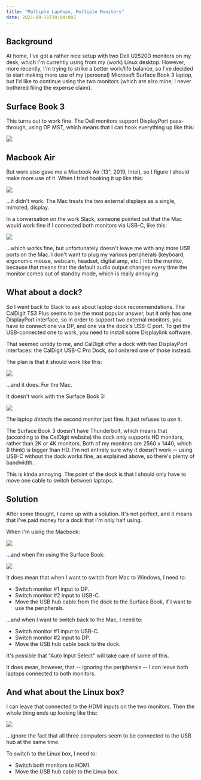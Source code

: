 ```yaml
---
title: "Multiple Laptops, Multiple Monitors"
date: 2021-09-11T19:04:00Z
---
```


## Background

At home, I've got a rather nice setup with two Dell U2520D monitors on my desk, which I'm currently using from my (work) Linux desktop. However, more recently, I'm trying to strike a better work/life balance, so I've decided to start making more use of my (personal) Microsoft Surface Book 3 laptop, but I'd like to continue using the two monitors (which are also mine; I never bothered filing the expense claim).

## Surface Book 3

This turns out to work fine. The Dell monitors support DisplayPort pass-through, using DP MST, which means that I can hook everything up like this:

![](/images/2021-09-11-laptops-and-monitors/windows-works.png)

## Macbook Air

But work also gave me a Macbook Air (13", 2019, Intel), so I figure I should make more use of it. When I tried hooking it up like this:

![](/images/2021-09-11-laptops-and-monitors/macos-mirrors.png)

...it didn't work. The Mac treats the two external displays as a single, mirrored, display.

In a conversation on the work Slack, someone pointed out that the Mac would work fine if I connected both monitors via USB-C, like this:

![](/images/2021-09-11-laptops-and-monitors/macos-usb-works.png)

...which works fine, but unfortunately doesn't leave me with any more USB ports on the Mac. I don't want to plug my various peripherals (keyboard, ergonomic mouse, webcam, headset, digital amp, etc.) into the monitor, because that means that the default audio output changes every time the monitor comes out of standby mode, which is really annoying.

## What about a dock?

So I went back to Slack to ask about laptop dock recommendations. The CalDigit TS3 Plus seems to be the most popular answer, but it only has one DisplayPort interface, so in order to support two external monitors, you have to connect one via DP, and one via the dock's USB-C port. To get the USB-connected one to work, you need to install some Displaylink software.

That seemed untidy to me, and CalDigit offer a dock with two DisplayPort interfaces: the CalDigit USB-C Pro Dock, so I ordered one of those instead.

The plan is that it should work like this:

![](/images/2021-09-11-laptops-and-monitors/macos-dock-works.png)

...and it does. For the Mac.

It doesn't work with the Surface Book 3:

![](/images/2021-09-11-laptops-and-monitors/windows-dock-nope.png)

The laptop _detects_ the second monitor just fine. It just refuses to _use_ it.

The Surface Book 3 doesn't have Thunderbolt, which means that (according to the CalDigit website) the dock only supports HD monitors, rather than 2K or 4K monitors. Both of my monitors are 2560 x 1440, which (I think) is bigger than HD. I'm not entirely sure why it doesn't work -- using USB-C without the dock works fine, as explained above, so there's plenty of bandwidth.

This is kinda annoying. The point of the dock is that I should only have to move one cable to switch between laptops.

## Solution

After some thought, I came up with a solution. It's not perfect, and it means that I've paid money for a dock that I'm only half using.

When I'm using the Macbook:

![](/images/2021-09-11-laptops-and-monitors/macos-solution.png)

...and when I'm using the Surface Book:

![](/images/2021-09-11-laptops-and-monitors/windows-solution.png)

It does mean that when I want to switch from Mac to Windows, I need to:

- Switch monitor #1 input to DP.
- Switch monitor #2 input to USB-C.
- Move the USB hub cable from the dock to the Surface Book, if I want to use the peripherals.

...and when I want to switch back to the Mac, I need to:

- Switch monitor #1 input to USB-C.
- Switch monitor #2 input to DP.
- Move the USB hub cable back to the dock.

It's possible that "Auto Input Select" will take care of some of this.

It does mean, however, that -- ignoring the peripherals -- I can leave both laptops connected to both monitors.

## And what about the Linux box?

I can leave that connected to the HDMI inputs on the two monitors. Then the whole thing ends up looking like this:

![](/images/2021-09-11-laptops-and-monitors/everything.png)

...ignore the fact that all three computers seem to be connected to the USB hub at the same time.

To switch to the Linux box, I need to:

- Switch both monitors to HDMI.
- Move the USB hub cable to the Linux box.
